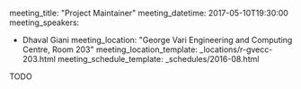 meeting_title: "Project Maintainer"
meeting_datetime: 2017-05-10T19:30:00
meeting_speakers:
- Dhaval Giani
meeting_location: "George Vari Engineering and Computing Centre, Room 203"
meeting_location_template: _locations/r-gvecc-203.html
meeting_schedule_template: _schedules/2016-08.html

TODO
